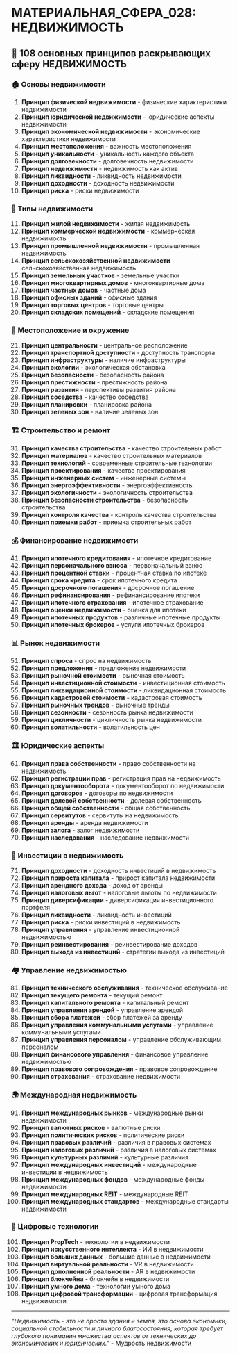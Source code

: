# МАТЕРИАЛЬНАЯ_СФЕРА_028: НЕДВИЖИМОСТЬ

## 🌟 108 основных принципов раскрывающих сферу НЕДВИЖИМОСТЬ

### 🏠 Основы недвижимости

1. **Принцип физической недвижимости** - физические характеристики недвижимости
2. **Принцип юридической недвижимости** - юридические аспекты недвижимости
3. **Принцип экономической недвижимости** - экономические характеристики недвижимости
4. **Принцип местоположения** - важность местоположения
5. **Принцип уникальности** - уникальность каждого объекта
6. **Принцип долговечности** - долговечность недвижимости
7. **Принцип недвижимости** - недвижимость как актив
8. **Принцип ликвидности** - ликвидность недвижимости
9. **Принцип доходности** - доходность недвижимости
10. **Принцип риска** - риски недвижимости

### 🏢 Типы недвижимости

11. **Принцип жилой недвижимости** - жилая недвижимость
12. **Принцип коммерческой недвижимости** - коммерческая недвижимость
13. **Принцип промышленной недвижимости** - промышленная недвижимость
14. **Принцип сельскохозяйственной недвижимости** - сельскохозяйственная недвижимость
15. **Принцип земельных участков** - земельные участки
16. **Принцип многоквартирных домов** - многоквартирные дома
17. **Принцип частных домов** - частные дома
18. **Принцип офисных зданий** - офисные здания
19. **Принцип торговых центров** - торговые центры
20. **Принцип складских помещений** - складские помещения

### 📍 Местоположение и окружение

21. **Принцип центральности** - центральное расположение
22. **Принцип транспортной доступности** - доступность транспорта
23. **Принцип инфраструктуры** - наличие инфраструктуры
24. **Принцип экологии** - экологическая обстановка
25. **Принцип безопасности** - безопасность района
26. **Принцип престижности** - престижность района
27. **Принцип развития** - перспективы развития района
28. **Принцип соседства** - качество соседства
29. **Принцип планировки** - планировка района
30. **Принцип зеленых зон** - наличие зеленых зон

### 🏗️ Строительство и ремонт

31. **Принцип качества строительства** - качество строительных работ
32. **Принцип материалов** - качество строительных материалов
33. **Принцип технологий** - современные строительные технологии
34. **Принцип проектирования** - качество проектирования
35. **Принцип инженерных систем** - инженерные системы
36. **Принцип энергоэффективности** - энергоэффективность
37. **Принцип экологичности** - экологичность строительства
38. **Принцип безопасности строительства** - безопасность строительства
39. **Принцип контроля качества** - контроль качества строительства
40. **Принцип приемки работ** - приемка строительных работ

### 💰 Финансирование недвижимости

41. **Принцип ипотечного кредитования** - ипотечное кредитование
42. **Принцип первоначального взноса** - первоначальный взнос
43. **Принцип процентной ставки** - процентная ставка по ипотеке
44. **Принцип срока кредита** - срок ипотечного кредита
45. **Принцип досрочного погашения** - досрочное погашение
46. **Принцип рефинансирования** - рефинансирование ипотеки
47. **Принцип ипотечного страхования** - ипотечное страхование
48. **Принцип оценки недвижимости** - оценка для ипотеки
49. **Принцип ипотечных продуктов** - различные ипотечные продукты
50. **Принцип ипотечных брокеров** - услуги ипотечных брокеров

### 📊 Рынок недвижимости

51. **Принцип спроса** - спрос на недвижимость
52. **Принцип предложения** - предложение недвижимости
53. **Принцип рыночной стоимости** - рыночная стоимость
54. **Принцип инвестиционной стоимости** - инвестиционная стоимость
55. **Принцип ликвидационной стоимости** - ликвидационная стоимость
56. **Принцип кадастровой стоимости** - кадастровая стоимость
57. **Принцип рыночных трендов** - рыночные тренды
58. **Принцип сезонности** - сезонность рынка недвижимости
59. **Принцип цикличности** - цикличность рынка недвижимости
60. **Принцип волатильности** - волатильность цен

### 🏛️ Юридические аспекты

61. **Принцип права собственности** - право собственности на недвижимость
62. **Принцип регистрации прав** - регистрация прав на недвижимость
63. **Принцип документооборота** - документооборот по недвижимости
64. **Принцип договоров** - договоры по недвижимости
65. **Принцип долевой собственности** - долевая собственность
66. **Принцип общей собственности** - общая собственность
67. **Принцип сервитутов** - сервитуты на недвижимость
68. **Принцип аренды** - аренда недвижимости
69. **Принцип залога** - залог недвижимости
70. **Принцип наследования** - наследование недвижимости

### 🎯 Инвестиции в недвижимость

71. **Принцип доходности** - доходность инвестиций в недвижимость
72. **Принцип прироста капитала** - прирост капитала недвижимости
73. **Принцип арендного дохода** - доход от аренды
74. **Принцип налоговых льгот** - налоговые льготы по недвижимости
75. **Принцип диверсификации** - диверсификация инвестиционного портфеля
76. **Принцип ликвидности** - ликвидность инвестиций
77. **Принцип риска** - риски инвестиций в недвижимость
78. **Принцип управления** - управление инвестиционной недвижимостью
79. **Принцип реинвестирования** - реинвестирование доходов
80. **Принцип выхода из инвестиций** - стратегии выхода из инвестиций

### 🏘️ Управление недвижимостью

81. **Принцип технического обслуживания** - техническое обслуживание
82. **Принцип текущего ремонта** - текущий ремонт
83. **Принцип капитального ремонта** - капитальный ремонт
84. **Принцип управления арендой** - управление арендой
85. **Принцип сбора платежей** - сбор платежей за аренду
86. **Принцип управления коммунальными услугами** - управление коммунальными услугами
87. **Принцип управления персоналом** - управление обслуживающим персоналом
88. **Принцип финансового управления** - финансовое управление недвижимостью
89. **Принцип правового сопровождения** - правовое сопровождение
90. **Принцип страхования** - страхование недвижимости

### 🌍 Международная недвижимость

91. **Принцип международных рынков** - международные рынки недвижимости
92. **Принцип валютных рисков** - валютные риски
93. **Принцип политических рисков** - политические риски
94. **Принцип правовых различий** - различия в правовых системах
95. **Принцип налоговых различий** - различия в налоговых системах
96. **Принцип культурных различий** - культурные различия
97. **Принцип международных инвестиций** - международные инвестиции в недвижимость
98. **Принцип международных фондов** - международные фонды недвижимости
99. **Принцип международных REIT** - международные REIT
100. **Принцип международных стандартов** - международные стандарты недвижимости

### 📱 Цифровые технологии

101. **Принцип PropTech** - технологии в недвижимости
102. **Принцип искусственного интеллекта** - ИИ в недвижимости
103. **Принцип больших данных** - большие данные в недвижимости
104. **Принцип виртуальной реальности** - VR в недвижимости
105. **Принцип дополненной реальности** - AR в недвижимости
106. **Принцип блокчейна** - блокчейн в недвижимости
107. **Принцип умного дома** - технологии умного дома
108. **Принцип цифровой трансформации** - цифровая трансформация недвижимости

---

*"Недвижимость - это не просто здания и земля, это основа экономики, социальной стабильности и личного благосостояния, которая требует глубокого понимания множества аспектов от технических до экономических и юридических."* - Мудрость недвижимости
